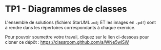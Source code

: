# TP1 - Diagrammes de classes

L'ensemble de solutions (fichiers StarUML`.mdj` ET les images en `.pdf`) sont à rendre dans les répertoires correspondants à chaque exercice.

Pour pouvoir soumettre votre travail, cliquez sur le lien ci-dessous pour cloner ce dépôt : https://classroom.github.com/a/WNe5wlSW
